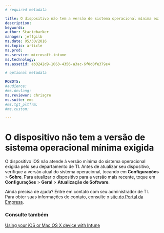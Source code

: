 ```yaml
---
# required metadata

title: O dispositivo não tem a versão de sistema operacional mínima exigida | Microsoft Intune
description:
keywords:
author: Staciebarker
manager: jeffgilb
ms.date: 05/30/2016
ms.topic: article
ms.prod:
ms.service: microsoft-intune
ms.technology:
ms.assetid: ab3242d9-1063-4356-a3ac-6f0d8fe379e4

# optional metadata

ROBOTS:
#audience:
#ms.devlang:
ms.reviewer: chrisgre
ms.suite: ems
#ms.tgt_pltfrm:
#ms.custom:

---
```



# O dispositivo não tem a versão de sistema operacional mínima exigida

O dispositivo iOS não atende à versão mínima do sistema operacional exigida pelo seu departamento de TI.  Antes de atualizar seu dispositivo, verifique a versão atual do sistema operacional, tocando em **Configurações** &gt; **Sobre**. Para atualizar o dispositivo para a versão mais recente, toque em **Configurações** &gt; **Geral** &gt; **Atualização de Software**.

Ainda precisa de ajuda? Entre em contato com seu administrador de TI. Para obter suas informações de contato, consulte o [site do Portal da Empresa](http://portal.manage.microsoft.com).

### Consulte também
[Using your iOS or Mac OS X device with Intune](using-your-ios-or-mac-os-x-device-with-intune.md)

<!--HONumber=Jun16_HO2-->


